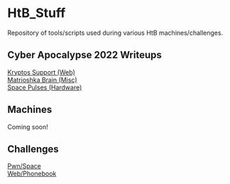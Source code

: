# HtB_Stuff

Repository of tools/scripts used during various HtB machines/challenges.

<h2>Cyber Apocalypse 2022 Writeups</h2>
<a href="https://github.com/tkrebby/HtB_Stuff/blob/master/CA2022/web-kryptos-support.md">Kryptos Support (Web)</a><br>
<a href="https://github.com/tkrebby/HtB_Stuff/blob/master/CA2022/misc-matrioshka-brain.md">Matrioshka Brain (Misc)</a><br>
<a href="https://github.com/tkrebby/HtB_Stuff/blob/master/CA2022/hardware-space-pulses.md">Space Pulses (Hardware)</a>

<h2>Machines</h2>
Coming soon!

<h2>Challenges</h2>
<a href="https://github.com/tkrebby/HtB_Stuff/tree/master/Challenges/Pwn/Space">Pwn/Space</a><br>
<a href="https://github.com/tkrebby/HtB_Stuff/tree/master/Challenges/Web/Phonebook">Web/Phonebook</a>
